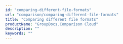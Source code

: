 ```yaml
---
id: "comparing-different-file-formats"
url: "comparison/comparing-different-file-formats"
title: "Comparing different file formats"
productName: "GroupDocs.Comparison Cloud"
description: ""
keywords: ""
---
```


